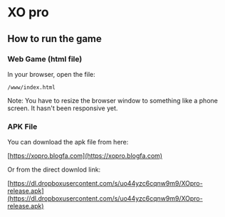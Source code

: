 # XO pro

## How to run the game

### Web Game (html file)

In your browser, open the file:

    /www/index.html

Note: You have to resize the browser window to something like a phone screen. It hasn't been responsive yet.

### APK File

You can download the apk file from here:

[https://xopro.blogfa.com](https://xopro.blogfa.com)

Or from the direct downlod link:

[https://dl.dropboxusercontent.com/s/uo44yzc6cqnw9m9/XOpro-release.apk](https://dl.dropboxusercontent.com/s/uo44yzc6cqnw9m9/XOpro-release.apk)

